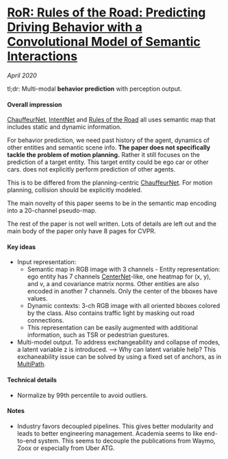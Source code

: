 # [RoR: Rules of the Road: Predicting Driving Behavior with a Convolutional Model of Semantic Interactions](https://arxiv.org/abs/1906.08945)

_April 2020_

tl;dr: Multi-modal **behavior prediction** with perception output.

#### Overall impression
[ChauffeurNet](chauffeurnet.md), [IntentNet](intentnet.md) and [Rules of the Road](ror.md) all uses semantic map that includes static and dynamic information. 

For behavior prediction, we need past history of the agent, dynamics of other entities and semantic scene info. **The paper does not specifically tackle the problem of motion planning.** Rather it still focuses on the prediction of a target entity. This target entity could be ego car or other cars. does not explicitly perform prediction of other agents. 

This is to be differed from the planning-centric [ChauffeurNet](chauffeurnet.md). For motion planning, collision should be explicitly modeled. 

The main novelty of this paper seems to be in the semantic map encoding into a 20-channel pseudo-map. 

The rest of the paper is not well written. Lots of details are left out and the main body of the paper only have 8 pages for CVPR. 

#### Key ideas
- Input representation:
	- Semantic map in RGB image with 3 channels	- Entity representation: ego entity has 7 channels [CenterNet](centernet_ut.md)-like, one heatmap for (x, y), and v, a and covariance matrix norms. Other entities are also encoded in another 7 channels. Only the center of the bboxes have values. 
	- Dynamic contexts: 3-ch RGB image with all oriented bboxes colored by the class. Also contains traffic light by masking out road connections. 
	- This representation can be easily augmented with additional information, such as TSR or pedestrian guestures. 
- Multi-model output. To address exchangeability and collapse of modes, a latent variable z is introduced. --> Why can latent variable help? This exchaneability issue can be solved by using a fixed set of anchors, as in [MultiPath](multipath.md).

#### Technical details
- Normalize by 99th percentile to avoid outliers. 

#### Notes
- Industry favors decoupled pipelines. This gives better modularity and leads to better engineering management. Academia seems to like end-to-end system. This seems to decouple the publications from Waymo, Zoox or especially from Uber ATG.